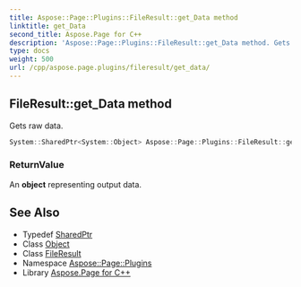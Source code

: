 ```yaml
---
title: Aspose::Page::Plugins::FileResult::get_Data method
linktitle: get_Data
second_title: Aspose.Page for C++
description: 'Aspose::Page::Plugins::FileResult::get_Data method. Gets raw data in C++.'
type: docs
weight: 500
url: /cpp/aspose.page.plugins/fileresult/get_data/
---
```

## FileResult::get_Data method


Gets raw data.

```cpp
System::SharedPtr<System::Object> Aspose::Page::Plugins::FileResult::get_Data() override
```


### ReturnValue

An **object** representing output data.

## See Also

* Typedef [SharedPtr](../../../system/sharedptr/)
* Class [Object](../../../system/object/)
* Class [FileResult](../)
* Namespace [Aspose::Page::Plugins](../../)
* Library [Aspose.Page for C++](../../../)
